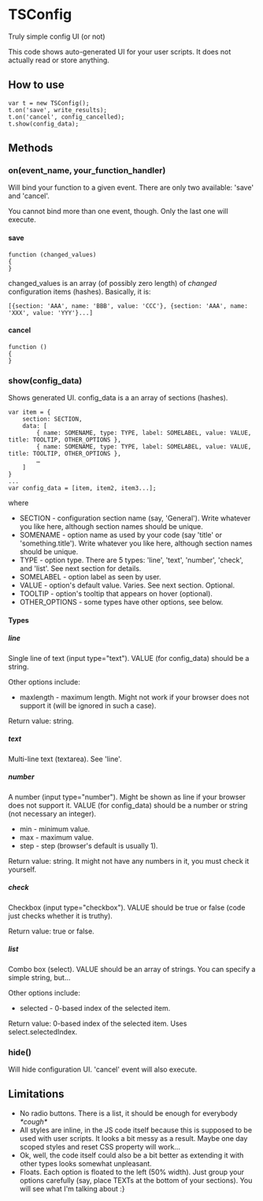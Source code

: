 # TSConfig

Truly simple config UI (or not)

This code shows auto-generated UI for your user scripts. It does not actually read or store anything.

## How to use

```
var t = new TSConfig();
t.on('save', write_results);
t.on('cancel', config_cancelled);
t.show(config_data);
```

## Methods

### on(event_name, your_function_handler)

Will bind your function to a given event. There are only two available: 'save' and 'cancel'.

You cannot bind more than one event, though. Only the last one will execute.

#### save
```
function (changed_values)
{
}
```

changed_values is an array (of possibly zero length) of *changed* configuration items (hashes). Basically, it is:

```
[{section: 'AAA', name: 'BBB', value: 'CCC'}, {section: 'AAA', name: 'XXX', value: 'YYY'}...]
```

#### cancel
```
function ()
{
}
```

### show(config_data)

Shows generated UI. config_data is a an array of sections (hashes).

```
var item = {
	section: SECTION,
	data: [
		{ name: SOMENAME, type: TYPE, label: SOMELABEL, value: VALUE, title: TOOLTIP, OTHER_OPTIONS },
		{ name: SOMENAME, type: TYPE, label: SOMELABEL, value: VALUE, title: TOOLTIP, OTHER_OPTIONS },
		…
	]
}
...
var config_data = [item, item2, item3...];
```

where

* SECTION - configuration section name (say, 'General'). Write whatever you like here, although section names should be unique.
* SOMENAME - option name as used by your code (say 'title' or 'something.title'). Write whatever you like here, although section names should be unique.
* TYPE - option type. There are 5 types: 'line', 'text', 'number', 'check', and 'list'. See next section for details.
* SOMELABEL - option label as seen by user.
* VALUE - option's default value. Varies. See next section. Optional.
* TOOLTIP - option's tooltip that appears on hover (optional).
* OTHER_OPTIONS - some types have other options, see below.

#### Types

##### line

Single line of text (input type="text"). VALUE (for config_data) should be a string.

Other options include:

* maxlength - maximum length. Might not work if your browser does not support it (will be ignored in such a case).

Return value: string.

##### text

Multi-line text (textarea). See 'line'.

##### number

A number (input type="number"). Might be shown as line if your browser does not support it. VALUE (for config_data) should be a number or string (not necessary an integer).

* min - minimum value.
* max - maximum value.
* step - step (browser's default is usually 1).

Return value: string. It might not have any numbers in it, you must check it yourself.

##### check

Checkbox (input type="checkbox"). VALUE should be true or false (code just checks whether it is truthy).

Return value: true or false.

##### list

Combo box (select). VALUE should be an array of strings. You can specify a simple string, but…

Other options include:

* selected - 0-based index of the selected item.

Return value: 0-based index of the selected item. Uses select.selectedIndex.

### hide()

Will hide configuration UI. 'cancel' event will also execute.

## Limitations

* No radio buttons. There is a list, it should be enough for everybody *\*cough\**
* All styles are inline, in the JS code itself because this is supposed to be used with user scripts. It looks a bit messy as a result. Maybe one day scoped styles and reset CSS property will work…
* Ok, well, the code itself could also be a bit better as extending it with other types looks somewhat unpleasant.
* Floats. Each option is floated to the left (50% width). Just group your options carefully (say, place TEXTs at the bottom of your sections). You will see what I'm talking about :}
